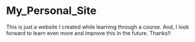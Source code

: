 # My_Personal_Site
 This is just a website I created while learning through a course.
 And, I look forward to learn even more and improve this in the future.
 Thanks!!
